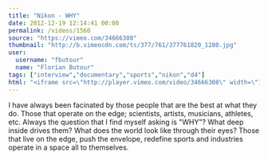 ```yaml
---
title: "Nikon - WHY"
date: 2012-12-19 12:14:41 00:00
permalink: /videos/1560
source: "https://vimeo.com/34666308"
thumbnail: "http://b.vimeocdn.com/ts/377/761/377761820_1280.jpg"
user:
  username: "fbutour"
  name: "Florian Butour"
tags: ["interview","documentary","sports","nikon","d4"]
html: "<iframe src=\"http://player.vimeo.com/video/34666308\" width=\"1280\" height=\"720\" frameborder=\"0\" webkitAllowFullScreen mozallowfullscreen allowFullScreen></iframe>"
---
```


I have always been facinated by those people that are the best at what they do. Those that operate on the edge; scientists, artists, musicians, athletes, etc. Always the question that I find myself asking is "WHY"? What deep inside drives them? What does the world look like through their eyes? Those that live on the edge, push the envelope, redefine sports and industries operate in a space all to themselves.